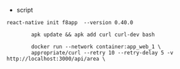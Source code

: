 * script
```
react-native init f8app  --version 0.40.0
```

            apk update && apk add curl curl-dev bash

            docker run --network container:app_web_1 \
            appropriate/curl --retry 10 --retry-delay 5 -v http://localhost:3000/api/area \




